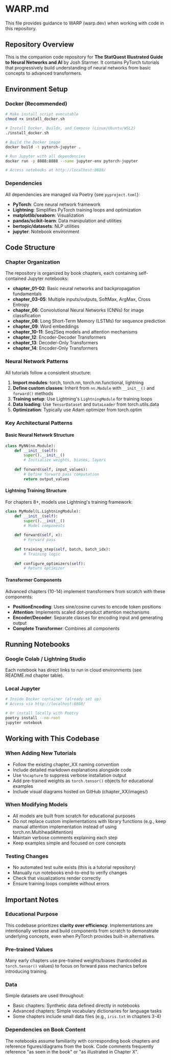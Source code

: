 # WARP.md

This file provides guidance to WARP (warp.dev) when working with code in this repository.

## Repository Overview

This is the companion code repository for **The StatQuest Illustrated Guide to Neural Networks and AI** by Josh Starmer. It contains PyTorch tutorials that progressively build understanding of neural networks from basic concepts to advanced transformers.

## Environment Setup

### Docker (Recommended)
```bash
# Make install script executable
chmod +x install_docker.sh

# Install Docker, Buildx, and Compose (Linux/Ubuntu/WSL2)
./install_docker.sh

# Build the Docker image
docker build -t pytorch-jupyter .

# Run Jupyter with all dependencies
docker run -p 8888:8888 --name jupyter-env pytorch-jupyter

# Access notebooks at http://localhost:8888/
```

### Dependencies
All dependencies are managed via Poetry (see `pyproject.toml`):
- **PyTorch**: Core neural network framework
- **Lightning**: Simplifies PyTorch training loops and optimization
- **matplotlib/seaborn**: Visualization
- **pandas/scikit-learn**: Data manipulation and utilities
- **bertopic/datasets**: NLP utilities
- **jupyter**: Notebook environment

## Code Structure

### Chapter Organization
The repository is organized by book chapters, each containing self-contained Jupyter notebooks:

- **chapter_01-02**: Basic neural networks and backpropagation fundamentals
- **chapter_03-05**: Multiple inputs/outputs, SoftMax, ArgMax, Cross Entropy
- **chapter_06**: Convolutional Neural Networks (CNNs) for image classification
- **chapter_08**: Long Short-Term Memory (LSTMs) for sequence prediction
- **chapter_09**: Word embeddings
- **chapter_10-11**: Seq2Seq models and attention mechanisms
- **chapter_12**: Encoder-Decoder Transformers
- **chapter_13**: Decoder-Only Transformers
- **chapter_14**: Encoder-Only Transformers

### Neural Network Patterns

All tutorials follow a consistent structure:

1. **Import modules**: torch, torch.nn, torch.nn.functional, lightning
2. **Define custom classes**: Inherit from `nn.Module` with `__init__()` and `forward()` methods
3. **Training setup**: Use Lightning's `LightningModule` for training loops
4. **Data loading**: Use `TensorDataset` and `DataLoader` from torch.utils.data
5. **Optimization**: Typically use Adam optimizer from torch.optim

### Key Architectural Patterns

#### Basic Neural Network Structure
```python
class MyNN(nn.Module):
    def __init__(self):
        super().__init__()
        # Initialize weights, biases, layers
        
    def forward(self, input_values):
        # Define forward pass computation
        return output_values
```

#### Lightning Training Structure
For chapters 8+, models use Lightning's training framework:
```python
class MyModel(L.LightningModule):
    def __init__(self):
        super().__init__()
        # Model components
        
    def forward(self, x):
        # Forward pass
        
    def training_step(self, batch, batch_idx):
        # Training logic
        
    def configure_optimizers(self):
        # Return optimizer
```

#### Transformer Components
Advanced chapters (10-14) implement transformers from scratch with these components:
- **PositionEncoding**: Uses sine/cosine curves to encode token positions
- **Attention**: Implements scaled dot-product attention mechanisms
- **Encoder/Decoder**: Separate classes for encoding input and generating output
- **Complete Transformer**: Combines all components

## Running Notebooks

### Google Colab / Lightning Studio
Each notebook has direct links to run in cloud environments (see README.md chapter table).

### Local Jupyter
```bash
# Inside Docker container (already set up)
# Access via http://localhost:8888/

# Or install locally with Poetry
poetry install --no-root
jupyter notebook
```

## Working with This Codebase

### When Adding New Tutorials
- Follow the existing chapter_XX naming convention
- Include detailed markdown explanations alongside code
- Use `%%capture` to suppress verbose installation output
- Add pre-trained weights as `torch.tensor()` objects for educational examples
- Include visual diagrams hosted on GitHub (chapter_XX/images/)

### When Modifying Models
- All models are built from scratch for educational purposes
- Do not replace custom implementations with library functions (e.g., keep manual attention implementation instead of using torch.nn.MultiheadAttention)
- Maintain verbose comments explaining each step
- Keep examples simple and focused on core concepts

### Testing Changes
- No automated test suite exists (this is a tutorial repository)
- Manually run notebooks end-to-end to verify changes
- Check that visualizations render correctly
- Ensure training loops complete without errors

## Important Notes

### Educational Purpose
This codebase prioritizes **clarity over efficiency**. Implementations are intentionally verbose and build components from scratch to demonstrate underlying concepts, even when PyTorch provides built-in alternatives.

### Pre-trained Values
Many early chapters use pre-trained weights/biases (hardcoded as `torch.tensor()` values) to focus on forward pass mechanics before introducing training.

### Data
Simple datasets are used throughout:
- Basic chapters: Synthetic data defined directly in notebooks
- Advanced chapters: Simple vocabulary dictionaries for language tasks
- Some chapters include small data files (e.g., `iris.txt` in chapters 3-4)

### Dependencies on Book Content
The notebooks assume familiarity with corresponding book chapters and reference figures/diagrams from the book. Code comments frequently reference "as seen in the book" or "as illustrated in Chapter X".
